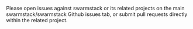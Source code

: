 Please open issues against swarmstack or its related projects on the main swarmstack/swarmstack Github issues tab, or submit pull requests directly within the related project.
